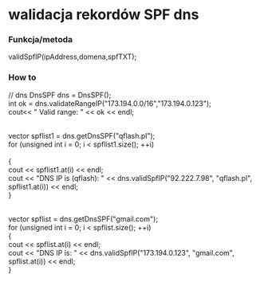 # walidacja rekordów SPF dns

### Funkcja/metoda 
validSpfIP(ipAddress,domena,spfTXT);

### How to

// dns
DnsSPF dns = DnsSPF(); <br>
int ok = dns.validateRangeIP("173.194.0.0/16","173.194.0.123");<br>
cout<< " Valid range: " << ok << endl;<br><br>

vector<string> spflist1 = dns.getDnsSPF("qflash.pl");<br>
for (unsigned int i = 0; i < spflist1.size(); ++i)<br><br>
{<br>
  cout << spflist1.at(i) << endl;<br>
  cout << "DNS IP is (qflash): " << dns.validSpfIP("92.222.7.98", "qflash.pl", spflist1.at(i)) << endl;<br>
}<br><br>

vector<string> spflist = dns.getDnsSPF("gmail.com");<br>
for (unsigned int i = 0; i < spflist.size(); ++i)<br>
{<br>
  cout << spflist.at(i) << endl;<br>
  cout << "DNS IP is: " << dns.validSpfIP("173.194.0.123", "gmail.com", spflist.at(i)) << endl;<br>
}<br>
